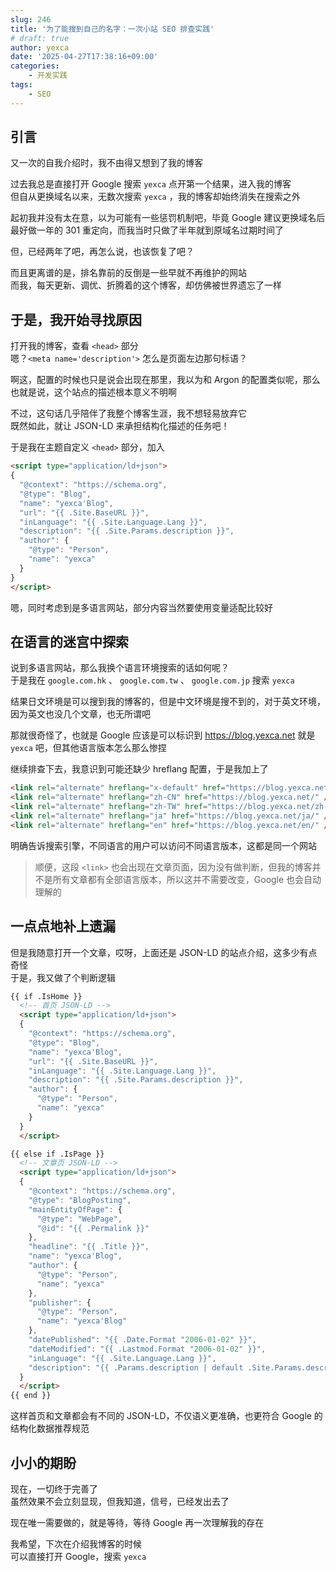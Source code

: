```yaml
---
slug: 246
title: '为了能搜到自己的名字：一次小站 SEO 排查实践'
# draft: true
author: yexca
date: '2025-04-27T17:38:16+09:00'
categories:
    - 开发实践
tags:
    - SEO
---
```


## 引言

又一次的自我介绍时，我不由得又想到了我的博客

过去我总是直接打开 Google 搜索 `yexca` 点开第一个结果，进入我的博客  
但自从更换域名以来，无数次搜索 `yexca` ，我的博客却始终消失在搜索之外

起初我并没有太在意，以为可能有一些惩罚机制吧，毕竟 Google 建议更换域名后最好做一年的 301 重定向，而我当时只做了半年就到原域名过期时间了

但，已经两年了吧，再怎么说，也该恢复了吧？

而且更离谱的是，排名靠前的反倒是一些早就不再维护的网站  
而我，每天更新、调优、折腾着的这个博客，却仿佛被世界遗忘了一样

## 于是，我开始寻找原因

打开我的博客，查看 `<head>` 部分  
嗯？`<meta name='description'>` 怎么是页面左边那句标语？

啊这，配置的时候也只是说会出现在那里，我以为和 Argon 的配置类似呢，那么也就是说，这个站点的描述根本意义不明啊

不过，这句话几乎陪伴了我整个博客生涯，我不想轻易放弃它  
既然如此，就让 JSON-LD 来承担结构化描述的任务吧！

于是我在主题自定义 `<head>` 部分，加入

```html
<script type="application/ld+json">
{
  "@context": "https://schema.org",
  "@type": "Blog",
  "name": "yexca'Blog",
  "url": "{{ .Site.BaseURL }}",
  "inLanguage": "{{ .Site.Language.Lang }}",
  "description": "{{ .Site.Params.description }}",
  "author": {
    "@type": "Person",
    "name": "yexca"
  }
}
</script>
```

嗯，同时考虑到是多语言网站，部分内容当然要使用变量适配比较好

## 在语言的迷宫中探索

说到多语言网站，那么我换个语言环境搜索的话如何呢？  
于是我在 `google.com.hk` 、 `google.com.tw` 、 `google.com.jp` 搜索 `yexca`

结果日文环境是可以搜到我的博客的，但是中文环境是搜不到的，对于英文环境，因为英文也没几个文章，也无所谓吧

那就很奇怪了，也就是 Google 应该是可以标识到 <https://blog.yexca.net> 就是 `yexca` 吧，但其他语言版本怎么那么惨捏

继续排查下去，我意识到可能还缺少 hreflang 配置，于是我加上了

```html
<link rel="alternate" hreflang="x-default" href="https://blog.yexca.net/" />
<link rel="alternate" hreflang="zh-CN" href="https://blog.yexca.net/" />
<link rel="alternate" hreflang="zh-TW" href="https://blog.yexca.net/zh-tw/" />
<link rel="alternate" hreflang="ja" href="https://blog.yexca.net/ja/" />
<link rel="alternate" hreflang="en" href="https://blog.yexca.net/en/" />
```

明确告诉搜索引擎，不同语言的用户可以访问不同语言版本，这都是同一个网站

> 顺便，这段 `<link>` 也会出现在文章页面，因为没有做判断，但我的博客并不是所有文章都有全部语言版本，所以这并不需要改变，Google 也会自动理解的

## 一点点地补上遗漏

但是我随意打开一个文章，哎呀，上面还是 JSON-LD 的站点介绍，这多少有点奇怪  
于是，我又做了个判断逻辑

```html
{{ if .IsHome }}
  <!-- 首页 JSON-LD -->
  <script type="application/ld+json">
  {
    "@context": "https://schema.org",
    "@type": "Blog",
    "name": "yexca'Blog",
    "url": "{{ .Site.BaseURL }}",
    "inLanguage": "{{ .Site.Language.Lang }}",
    "description": "{{ .Site.Params.description }}",
    "author": {
      "@type": "Person",
      "name": "yexca"
    }
  }
  </script>

{{ else if .IsPage }}
  <!-- 文章页 JSON-LD -->
  <script type="application/ld+json">
  {
    "@context": "https://schema.org",
    "@type": "BlogPosting",
    "mainEntityOfPage": {
      "@type": "WebPage",
      "@id": "{{ .Permalink }}"
    },
    "headline": "{{ .Title }}",
    "name": "yexca'Blog",
    "author": {
      "@type": "Person",
      "name": "yexca"
    },
    "publisher": {
      "@type": "Person",
      "name": "yexca'Blog"
    },
    "datePublished": "{{ .Date.Format "2006-01-02" }}",
    "dateModified": "{{ .Lastmod.Format "2006-01-02" }}",
    "inLanguage": "{{ .Site.Language.Lang }}",
    "description": "{{ .Params.description | default .Site.Params.description }}"
  }
  </script>
{{ end }}
```

这样首页和文章都会有不同的 JSON-LD，不仅语义更准确，也更符合 Google 的结构化数据推荐规范

## 小小的期盼

现在，一切终于完善了  
虽然效果不会立刻显现，但我知道，信号，已经发出去了

现在唯一需要做的，就是等待，等待 Google 再一次理解我的存在

我希望，下次在介绍我博客的时候  
可以直接打开 Google，搜索 `yexca`
